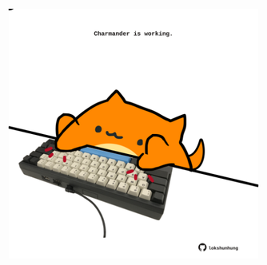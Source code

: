 <!-- built at 03/08/2022, 24:01:42 UTC -->
<p align="center">
  <img width="500" height="500" src="./ReadmeImage.svg">
</p>
